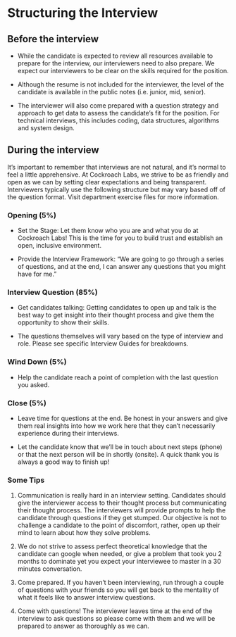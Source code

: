 # Structuring the Interview

## Before the interview

- While the candidate is expected to review all resources available to prepare for the interview, our interviewers need to also prepare. We expect our interviewers to be clear on the skills required for the position. 

- Although the resume is not included for the interviewer, the level of the candidate is available in the public notes (i.e. junior, mid, senior).

- The interviewer will also come prepared with a question strategy and approach to get data to assess the candidate’s fit for the position. For technical interviews, this includes coding, data structures, algorithms and system design. 


## During the interview

It’s important to remember that interviews are not natural, and it’s normal to feel a little apprehensive. At Cockroach Labs, we strive to be as friendly and open as we can by setting clear expectations and being transparent. Interviewers typically use the following structure but may vary based off of the question format. Visit department exercise files for more information.  

### Opening (5%)

- Set the Stage: Let them know who you are and what you do at Cockroach Labs! This is the time for you to build trust and establish an open, inclusive environment.

- Provide the Interview Framework: “We are going to go through a series of questions, and at the end, I can answer any questions that you might have for me.”

### Interview Question (85%)

- Get candidates talking: Getting candidates to open up and talk is the best way to get insight into their thought process and give them the opportunity to show their skills.
   
- The questions themselves will vary based on the type of interview and role. Please see specific Interview Guides for breakdowns.
 
### Wind Down (5%)

- Help the candidate reach a point of completion with the last question you asked.

### Close (5%)

- Leave time for questions at the end.  Be honest in your answers and give them real insights into how we work here that they can’t necessarily experience during their interviews.

- Let the candidate know that we’ll be in touch about next steps (phone) or that the next person will be in shortly (onsite).  A quick thank you is always a good way to finish up!

### Some Tips
1. Communication is really hard in an interview setting. Candidates should give the interviewer access to their thought process but communicating their thought process. The interviewers will provide prompts to help the candidate through questions if they get stumped. Our objective is not to challenge a candidate to the point of discomfort, rather, open up their mind to learn about how they solve problems.  

2. We do not strive to assess perfect theoretical knowledge that the candidate can google when needed, or give a problem that took you 2 months to dominate yet you expect your interviewee to master in a 30 minutes conversation.

3. Come prepared. If you haven’t been interviewing, run through a couple of questions with your friends so you will get back to the mentality of what it feels like to answer interview questions. 

4. Come with questions! The interviewer leaves time at the end of the interview to ask questions so please come with them and we will be prepared to answer as thoroughly as we can. 
